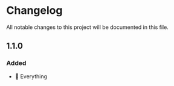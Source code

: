 # Changelog

All notable changes to this project will be documented in this file.

## 1.1.0

### Added

- 🎉 Everything
